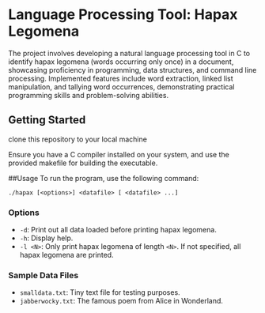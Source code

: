 # Language Processing Tool: Hapax Legomena
The project involves developing a natural language processing tool in C to identify hapax legomena (words occurring only once) in a document, showcasing proficiency in programming, data structures, and command line processing. Implemented features include word extraction, linked list manipulation, and tallying word occurrences, demonstrating practical programming skills and problem-solving abilities.

## Getting Started
clone this repository to your local machine

Ensure you have a C compiler installed on your system, and use the provided makefile for building the executable. 

##Usage
To run the program, use the following command:
```
./hapax [<options>] <datafile> [ <datafile> ...]
```

### Options

- `-d`: Print out all data loaded before printing hapax legomena.
- `-h`: Display help.
- `-l <N>`: Only print hapax legomena of length `<N>`. If not specified, all hapax legomena are printed.

### Sample Data Files

- `smalldata.txt`: Tiny text file for testing purposes.
- `jabberwocky.txt`: The famous poem from Alice in Wonderland.
